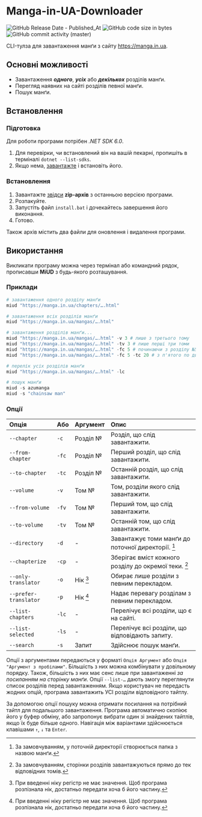 # Manga-in-UA-Downloader

![GitHub Release Date - Published_At](https://img.shields.io/github/release-date/bigchunguspng/manga-in-ua-downloader)
![GitHub code size in bytes](https://img.shields.io/github/languages/code-size/bigchunguspng/manga-in-ua-downloader)
![GitHub commit activity (master)](https://img.shields.io/github/commit-activity/m/bigchunguspng/manga-in-ua-downloader)

CLI-тулза для завантаження манґи з сайту https://manga.in.ua.

## Основні можливості
- Завантаження ___одного___, ___усіх___ або ___декількох___ розділів манґи.
- Перегляд наявних на сайті розділів певної манґи.
- Пошук манґи.

## Встановлення

### Підготовка

Для роботи програми потрібен _.NET SDK 6.0_.
1. Для перевірки, чи встановлений він на вашій пекарні, пропишіть в терміналі `dotnet --list-sdks`.
2. Якщо нема, [завантажте](https://dotnet.microsoft.com/en-us/download/dotnet/6.0) і встановіть його.

### Встановлення
1. Завантажте [звідси](https://github.com/bigchunguspng/manga-in-ua-downloader/releases) **zip-архів** з останньою версією програми.
2. Розпакуйте.
3. Запустіть файл `install.bat` і дочекайтесь завершення його виконання.
4. Готово.

Також архів містить два файли для оновлення і видалення програми.

## Використання

Викликати програму можна через термінал або командний рядок, прописавши **MiUD** з будь-якого розташування.

### Приклади

```powershell
# завантаження одного розділу манґи
miud "https://manga.in.ua/chapters/….html"

# завантаження всіх розділів манґи
miud "https://manga.in.ua/mangas/….html"

# завантаження розділів манґи...
miud "https://manga.in.ua/mangas/….html" -v 3 # лише з третього тому
miud "https://manga.in.ua/mangas/….html" -tv 3 # лише перші три томи
miud "https://manga.in.ua/mangas/….html" -fc 5 # починаючи з розділу №5
miud "https://manga.in.ua/mangas/….html" -fc 5 -tc 20 # з п'ятого по двадцятий

# перелік усіх розділів манґи
miud "https://manga.in.ua/mangas/….html" -lc

# пошук манґи
miud -s azumanga
miud -s "chainsaw man"
```

### Опції
| Опція                 | Або   | Аргумент | Опис                                                 |
|:----------------------|:------|:---------|:-----------------------------------------------------|
| `--chapter`           | `-c`  | Розділ № | Розділ, що слід завантажити.                         |
| `--from-chapter`      | `-fc` | Розділ № | Перший розділ, що слід завантажити.                  |
| `--to-chapter`        | `-tc` | Розділ № | Останній розділ, що слід завантажити.                |
| `--volume`            | `-v`  | Том №    | Том, розділи якого слід завантажити.                 |
| `--from-volume`       | `-fv` | Том №    | Перший том, що слід завантажити.                     |
| `--to-volume`         | `-tv` | Том №    | Останній том, що слід завантажити.                   |
| `--directory`         | `-d`  | \-       | Завантажує томи манґи до поточної директорії. [^1]   |
| `--chapterize`        | `-cp` | \-       | Зберігає вміст кожного розділу до окремої теки. [^2] |
| `--only-translator`   | `-o`  | Нік [^3] | Обирає лише розділи з певним перекладом.             |
| `--prefer-translator` | `-p`  | Нік [^3] | Надає перевагу розділам з певним перекладом.         |
| `--list-chapters`     | `-lc` | \-       | Перелічує всі розділи, що є на сайті.                |
| `--list-selected`     | `-ls` | \-       | Перелічує всі розділи, що відповідають запиту.       |
| `--search`            | `-s`  | Запит    | Здійснює пошук манґи.                                |

Опції з аргументами передаються у форматі `Опція Аргумент` або `Опція "Аргумент з пробілами"`. Більшість з них можна комбінувати у довільному порядку. Також, більшість з них має сенс лише при завантаженні _за посиланням на сторінку манґи_. Опції `--list-…` дають змогу переглянути список розділів перед завантаженням. Якщо користувач не передасть жодних опцій, програма завантажить УСІ розділи відповідного тайтлу.

За допомогою опції пошуку можна отримати посилання на потрібний тайтл для подальшого завантаження. Програма автоматично скопіює його у буфер обміну, або запропонує вибрати один зі знайдених тайтлів, якщо їх буде більше одного. Навігація між варіантами здійснюється клавішами `↑`, `↓` та `Enter`. 

[^1]: За замовчуванням, у поточній директорії створюється папка з назвою манґи.
[^2]: За замовчуванням, сторінки розділів завантажуються прямо до тек відповідних томів.
[^3]: При введенні ніку регістр не має значення. Щоб програма розпізнала нік, достатньо передати хоча б його частину.
